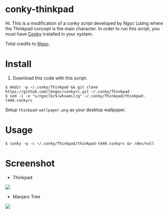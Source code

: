 # conky-thinkpad
Hi. This is a modification of a conky script developed by Ngọc Lương where the Thinkpad concept is the main character.
In order to run this script, you must have [Conky](https://github.com/brndnmtthws/conky) installed in your system.

Total credits to [Ngoc](https://github.com/lbngoc/conkyrc).

# Install
1. Download this code with this script: 
```shell
$ mkdir -p ~/.conky/Thinkpad && git clone https://github.com/lbngoc/conkyrc.git ~/.conky/Thinkpad
$ sed -i -e "s/ngoclb/$(whoami)/g" ~/.conky/Thinkpad/thinkpad-t440.conkyrc
```


Setup `thinkpad-wallpaper.png` as your desktop wallpaper.

# Usage

```
$ conky -q -c ~/.conky/Thinkpad/thinkpad-t440.conkyrc &> /dev/null
```

# Screenshot

- Thinkpad

![](thinkpad-screenshot.gif)

- Manjaro Tree

![](manjaro-tree-screenshot.png)
